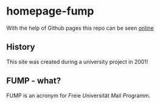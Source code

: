 # homepage-fump

With the help of Github pages this repo can be seen [online](https://ottlinger.github.io/homepage-fump/)

## History

This site was created during a university project in 2001!

## FUMP - what?

FUMP is an acronym for *F*reie *U*niversität *M*ail *P*rogramm.
